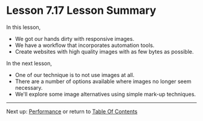 # Lesson 7.17 Lesson Summary

In this lesson,
- We got our hands dirty with responsive images.
- We have a workflow that incorporates automation tools.
- Create websites with high quality images with as few bytes as possible.

In the next lesson,
- One of our technique is to not use images at all.
- There are a number of options available where images no longer seem necessary. 
- We'll explore some image alternatives using simple mark-up techniques.

- - -
Next up: [Performance](ND024_Part2_Lesson08_01.md) or return to [Table Of Contents](./ND024_TableOfContents.md)
